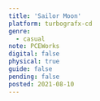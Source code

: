 ```yaml
---
title: 'Sailor Moon'
platform: turbografx-cd
genre:
  - casual
note: PCEWorks
digital: false
physical: true
guide: false
pending: false
posted: 2021-08-10
---
```

